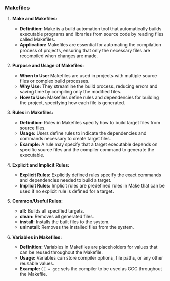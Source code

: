 ### Makefiles

1. **Make and Makefiles:**

   - **Definition:** Make is a build automation tool that automatically builds executable programs and libraries from source code by reading files called Makefiles.
   - **Application:** Makefiles are essential for automating the compilation process of projects, ensuring that only the necessary files are recompiled when changes are made.

2. **Purpose and Usage of Makefiles:**

   - **When to Use:** Makefiles are used in projects with multiple source files or complex build processes.
   - **Why Use:** They streamline the build process, reducing errors and saving time by compiling only the modified files.
   - **How to Use:** Makefiles define rules and dependencies for building the project, specifying how each file is generated.

3. **Rules in Makefiles:**

   - **Definition:** Rules in Makefiles specify how to build target files from source files.
   - **Usage:** Users define rules to indicate the dependencies and commands necessary to create target files.
   - **Example:** A rule may specify that a target executable depends on specific source files and the compiler command to generate the executable.

4. **Explicit and Implicit Rules:**

   - **Explicit Rules:** Explicitly defined rules specify the exact commands and dependencies needed to build a target.
   - **Implicit Rules:** Implicit rules are predefined rules in Make that can be used if no explicit rule is defined for a target.

5. **Common/Useful Rules:**

   - **all:** Builds all specified targets.
   - **clean:** Removes all generated files.
   - **install:** Installs the built files to the system.
   - **uninstall:** Removes the installed files from the system.

6. **Variables in Makefiles:**
   - **Definition:** Variables in Makefiles are placeholders for values that can be reused throughout the Makefile.
   - **Usage:** Variables can store compiler options, file paths, or any other reusable values.
   - **Example:** `CC = gcc` sets the compiler to be used as GCC throughout the Makefile.
